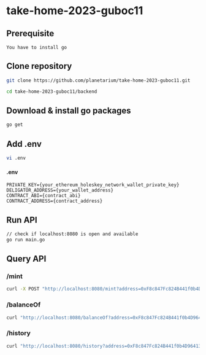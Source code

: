 # take-home-2023-guboc11

## Prerequisite
```
You have to install go
```

## Clone repository
```bash
git clone https://github.com/planetarium/take-home-2023-guboc11.git

cd take-home-2023-guboc11/backend
```

## Download & install go packages
```bash
go get
```

## Add .env
```bash
vi .env
```
#### .env
```
PRIVATE_KEY={your_ethereum_holeskey_network_wallet_private_key}
DELIGATOR_ADDRESS={your_wallet_address}
CONTRACT_ABI={contract_abi}
CONTRACT_ADDRESS={contract_address}
```

## Run API
```bash
// check if localhost:8080 is open and available
go run main.go
```

## Query API
### /mint
```bash
curl -X POST "http://localhost:8080/mint?address=0xF8c847Fc824B441f0b4D9641371e6eD3f56CF145"
```
### /balanceOf
```bash
curl "http://localhost:8080/balanceOf?address=0xF8c847Fc824B441f0b4D9641371e6eD3f56CF145"
```
### /history
```bash
curl "http://localhost:8080/history?address=0xF8c847Fc824B441f0b4D9641371e6eD3f56CF145"
```
